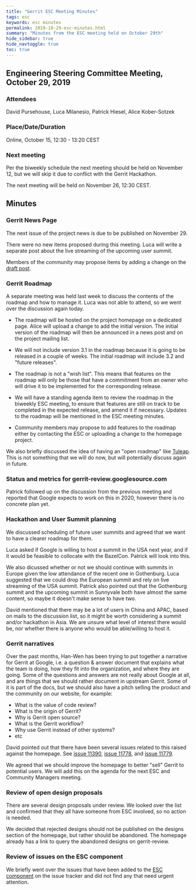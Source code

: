 ```yaml
---
title: "Gerrit ESC Meeting Minutes"
tags: esc
keywords: esc minutes
permalink: 2019-10-29-esc-minutes.html
summary: "Minutes from the ESC meeting held on October 29th"
hide_sidebar: true
hide_navtoggle: true
toc: true
---
```


## Engineering Steering Committee Meeting, October 29, 2019

### Attendees

David Pursehouse, Luca Milanesio, Patrick Hiesel, Alice Kober-Sotzek

### Place/Date/Duration

Online, October 15, 12:30 - 13:20 CEST

### Next meeting

Per the biweekly schedule the next meeting should be held on November 12, but
we will skip it due to conflict with the Gerrit Hackathon.

The next meeting will be held on November 26, 12:30 CEST.

## Minutes

### Gerrit News Page

The next issue of the project news is due to be published on November 29.

There were no new items proposed during this meeting. Luca will write a
separate post about the live streaming of the upcoming user summit.

Members of the community may propose items by adding a change on the
[draft post](https://gerrit-review.googlesource.com/c/homepage/+/239186).

### Gerrit Roadmap

A separate meeting was held last week to discuss the contents of the
roadmap and how to manage it. Luca was not able to attend, so we went
over the discussion again today.

* The roadmap will be hosted on the project homepage on a dedicated
page. Alice will upload a change to add the initial version. The initial
version of the roadmap will then be announced in a news post and on the
project mailing list.

* We will not include version 3.1 in the roadmap because it is going
to be released in a couple of weeks. The initial roadmap will include
3.2 and "future releases".

* The roadmap is not a "wish list". This means that features on the
roadmap will only be those that have a commitment from an owner who
will drive it to be implemented for the corresponding release.

* We will have a standing agenda item to review the roadmap in the
biweekly ESC meeting, to ensure that features are still on track to be
completed in the expected release, and amend it if necessary. Updates to
the roadmap will be mentioned in the ESC meeting minutes.

* Community members may propose to add features to the roadmap either
by contacting the ESC or uploading a change to the homepage project.

We also briefly discussed the idea of having an "open roadmap"
like [Tuleap](https://blog.tuleap.org/open-roadmap-day-where-the-future-of-tuleap-is-shaped).
This is not something that we will do now, but will potentially
discuss again in future.

### Status and metrics for gerrit-review.googlesource.com

Patrick followed up on the discussion from the previous meeting
and reported that Google expects to work on this in 2020, however
there is no concrete plan yet.

### Hackathon and User Summit planning

We discussed scheduling of future user summits and agreed that we want
to have a clearer roadmap for them.

Luca asked if Google is willing to host a summit in the USA next year,
and if it would be feasible to collocate with the BazelCon. Patrick will
look into this.

We also dicussed whether or not we should continue with summits in Europe
given the low attendance of the recent one in Gothenburg. Luca suggested
that we could drop the European summit and rely on live streaming of the
USA summit. Patrick also pointed out that the Gothenburg summit and the
upcoming summit in Sunnyvale both have almost the same content, so maybe
it doesn't make sense to have two.

David mentioned that there may be a lot of users in China and APAC, based
on mails to the discussion list, so it might be worth considering a summit
and/or hackathon in Asia. We are unsure what level of interest there would
be, nor whether there is anyone who would be able/willing to host it.

### Gerrit narratives

Over the past months, Han-Wen has been trying to put together a narrative
for Gerrit at Google, i.e. a question & answer document that explains what
the team is doing, how they fit into the organization, and where they are
going.  Some of the questions and answers are not really about Google at
all, and are things that we should rather document in upstream Gerrit. Some
of it is part of the docs, but we should also have a pitch selling the
product and the community on our website, for example:

- What is the value of code review?
- What is the origin of Gerrit?
- Why is Gerrit open source?
- What is the Gerrit workflow?
- Why use Gerrit instead of other systems?
- etc

David pointed out that there have been several issues related to this raised
against the homepage. See
[issue 11390](https://bugs.chromium.org/p/gerrit/issues/detail?id=11390),
[issue 11778](https://bugs.chromium.org/p/gerrit/issues/detail?id=11778), and
[issue 11779](https://bugs.chromium.org/p/gerrit/issues/detail?id=11779).

We agreed that we should improve the homepage to better "sell" Gerrit to
potential users. We will add this on the agenda for the next ESC and Community
Managers meeting.

### Review of open design proposals

There are several design proposals under review. We looked over the list and
confirmed that they all have someone from ESC involved, so no action is needed.

We decided that rejected designs should not be published on the designs
section of the homepage, but rather should be abandoned. The homepage already
has a link to query the abandoned designs on gerrit-review.

### Review of issues on the ESC component

We briefly went over the issues that have been added to the
[ESC component](https://bugs.chromium.org/p/gerrit/issues/list?q=component=ESC)
on the issue tracker and did not find any that need urgent attention.

